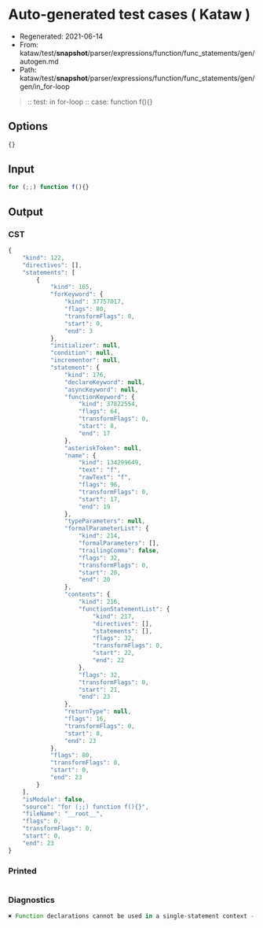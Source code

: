 # Auto-generated test cases ( Kataw )
- Regenerated: 2021-06-14
- From: kataw/test/__snapshot__/parser/expressions/function/func_statements/gen/autogen.md
- Path: kataw/test/__snapshot__/parser/expressions/function/func_statements/gen/gen/in_for-loop
> :: test: in for-loop
> :: case: function f(){}
## Options

`````js
{}
`````
## Input

`````js
for (;;) function f(){}
`````
## Output

### CST

```javascript
{
    "kind": 122,
    "directives": [],
    "statements": [
        {
            "kind": 165,
            "forKeyword": {
                "kind": 37757017,
                "flags": 80,
                "transformFlags": 0,
                "start": 0,
                "end": 3
            },
            "initializer": null,
            "condition": null,
            "incrementor": null,
            "statement": {
                "kind": 176,
                "declareKeyword": null,
                "asyncKeyword": null,
                "functionKeyword": {
                    "kind": 37822554,
                    "flags": 64,
                    "transformFlags": 0,
                    "start": 8,
                    "end": 17
                },
                "asteriskToken": null,
                "name": {
                    "kind": 134299649,
                    "text": "f",
                    "rawText": "f",
                    "flags": 96,
                    "transformFlags": 0,
                    "start": 17,
                    "end": 19
                },
                "typeParameters": null,
                "formalParameterList": {
                    "kind": 214,
                    "formalParameters": [],
                    "trailingComma": false,
                    "flags": 32,
                    "transformFlags": 0,
                    "start": 20,
                    "end": 20
                },
                "contents": {
                    "kind": 216,
                    "functionStatementList": {
                        "kind": 217,
                        "directives": [],
                        "statements": [],
                        "flags": 32,
                        "transformFlags": 0,
                        "start": 22,
                        "end": 22
                    },
                    "flags": 32,
                    "transformFlags": 0,
                    "start": 21,
                    "end": 23
                },
                "returnType": null,
                "flags": 16,
                "transformFlags": 0,
                "start": 8,
                "end": 23
            },
            "flags": 80,
            "transformFlags": 0,
            "start": 0,
            "end": 23
        }
    ],
    "isModule": false,
    "source": "for (;;) function f(){}",
    "fileName": "__root__",
    "flags": 0,
    "transformFlags": 0,
    "start": 0,
    "end": 23
}
```

### Printed

```javascript

```

### Diagnostics

```javascript
✖ Function declarations cannot be used in a single-statement context - start: 8, end: 17

```

